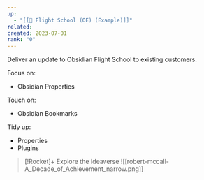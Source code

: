```yaml
---
up:
  - "[[🚀 Flight School (OE) (Example)]]"
related: 
created: 2023-07-01
rank: "0"
---
```


Deliver an update to Obsidian Flight School to existing customers.

Focus on:

- Obsidian Properties

Touch on:

- Obsidian Bookmarks

Tidy up:

- Properties
- Plugins




> [!Rocket]+ Explore the Ideaverse
> ![[robert-mccall-A_Decade_of_Achievement_narrow.png]]